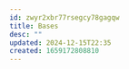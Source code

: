 ```yaml
---
id: zwyr2xbr77rsegcy78gagqw
title: Bases
desc: ""
updated: 2024-12-15T22:35
created: 1659172808810
---
```

